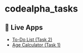 # codealpha_tasks
## 🔗 Live Apps

- [To-Do List (Task 2)](https://mahfuzmah.github.io/codealpha_tasks/Task2_To_Do_List/)
- [Age Calculator (Task 1)](https://mahfuzmah.github.io/codealpha_tasks/Task1_Age_calculator/)
